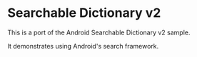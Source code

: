 Searchable Dictionary v2
========================

This is a port of the Android Searchable Dictionary v2 sample.

It demonstrates using Android's search framework.
